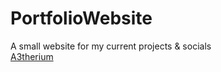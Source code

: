 # PortfolioWebsite
A small website for my current projects &amp; socials  
[A3therium](https://a3therium.github.io/PortfolioWebsite/)
